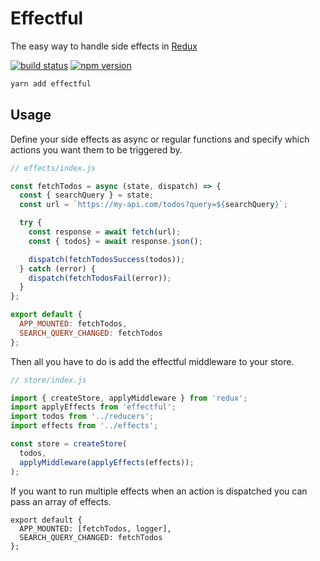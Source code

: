 # Effectful

The easy way to handle side effects in [Redux](https://redux.js.org/)

[![build status](https://img.shields.io/travis/Artmann/effectful/master.svg?style=flat-square)](https://travis-ci.org/Artmann/effectful)
[![npm version](https://img.shields.io/npm/v/effectful.svg?style=flat-square)](https://www.npmjs.com/package/effectful)

```js
yarn add effectful
```

## Usage

Define your side effects as async or regular functions and specify which
actions you want them to be triggered by.

```js
// effects/index.js

const fetchTodos = async (state, dispatch) => {
  const { searchQuery } = state;
  const url = `https://my-api.com/todos?query=${searchQuery}`;

  try {
    const response = await fetch(url);
    const { todos} = await response.json();

    dispatch(fetchTodosSuccess(todos));
  } catch (error) {
    dispatch(fetchTodosFail(error));
  }
};

export default {
  APP_MOUNTED: fetchTodos,
  SEARCH_QUERY_CHANGED: fetchTodos
};
```

Then all you have to do is add the effectful middleware to your store.

```js
// store/index.js

import { createStore, applyMiddleware } from 'redux';
import applyEffects from 'effectful';
import todos from '../reducers';
import effects from '../effects';

const store = createStore(
  todos,
  applyMiddleware(applyEffects(effects));
);
```

If you want to run multiple effects when an action is dispatched you can pass an array of effects.

```
export default {
  APP_MOUNTED: [fetchTodos, logger],
  SEARCH_QUERY_CHANGED: fetchTodos
};
```
